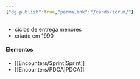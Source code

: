 ```yaml
---
{"dg-publish":true,"permalink":"/cards/scrum/"}
---
```


- ciclos de entrega menores
- criado em 1990
#### Elementos
- [[Encounters/Sprint\|Sprint]]
- [[Encounters/PDCA\|PDCA]]